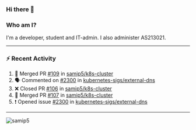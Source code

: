 ### Hi there 👋

### Who am I?
I'm a developer, student and IT-admin. I also administer AS213021.

---
### :zap: Recent Activity
<!--START_SECTION:activity-->
1. 🎉 Merged PR [#109](https://github.com/samip5/k8s-cluster/pull/109) in [samip5/k8s-cluster](https://github.com/samip5/k8s-cluster)
2. 🗣 Commented on [#2300](https://github.com/kubernetes-sigs/external-dns/issues/2300) in [kubernetes-sigs/external-dns](https://github.com/kubernetes-sigs/external-dns)
3. ❌ Closed PR [#106](https://github.com/samip5/k8s-cluster/pull/106) in [samip5/k8s-cluster](https://github.com/samip5/k8s-cluster)
4. 🎉 Merged PR [#107](https://github.com/samip5/k8s-cluster/pull/107) in [samip5/k8s-cluster](https://github.com/samip5/k8s-cluster)
5. ❗️ Opened issue [#2300](https://github.com/kubernetes-sigs/external-dns/issues/2300) in [kubernetes-sigs/external-dns](https://github.com/kubernetes-sigs/external-dns)
<!--END_SECTION:activity-->
---

<img align="center" src="https://github-readme-stats.vercel.app/api?username=samip5&show_icons=true" alt="samip5" />
